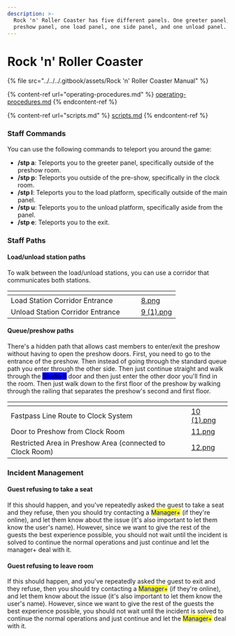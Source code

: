 ```yaml
---
description: >-
  Rock 'n' Roller Coaster has five different panels. One greeter panel, one
  preshow panel, one load panel, one side panel, and one unload panel.
---
```


# Rock 'n' Roller Coaster

{% file src="../../../.gitbook/assets/Rock 'n' Roller Coaster Manual" %}

{% content-ref url="operating-procedures.md" %}
[operating-procedures.md](operating-procedures.md)
{% endcontent-ref %}

{% content-ref url="scripts.md" %}
[scripts.md](scripts.md)
{% endcontent-ref %}

### Staff Commands

You can use the following commands to teleport you around the game:

* **/stp a**: Teleports you to the greeter panel, specifically outside of the preshow room.
* **/stp p**: Teleports you outside of the pre-show, specifically in the clock room.
* **/stp l**: Teleports you to the load platform, specifically outside of the main panel.&#x20;
* **/stp u**: Teleports you to the unload platform, specifically aside from the panel.&#x20;
* **/stp e**: Teleports you to the exit.

### Staff Paths

#### Load/unload station paths

To walk between the load/unload stations, you can use a corridor that communicates both stations.

<table data-view="cards"><thead><tr><th></th><th></th><th></th><th data-hidden data-card-cover data-type="files"></th></tr></thead><tbody><tr><td>Load Station Corridor Entrance</td><td></td><td></td><td><a href="../../../.gitbook/assets/8.png">8.png</a></td></tr><tr><td>Unload Station Corridor Entrance</td><td></td><td></td><td><a href="../../../.gitbook/assets/9 (1).png">9 (1).png</a></td></tr></tbody></table>

#### Queue/preshow paths

There's a hidden path that allows cast members to enter/exit the preshow without having to open the preshow doors. First, you need to go to the entrance of the preshow. Then instead of going through the standard queue path you enter through the other side. Then just continue straight and walk through the <mark style="background-color:blue;">Studio B</mark> door and then just enter the other door you'll find in the room. Then just walk down to the first floor of the preshow by walking through the railing that separates the preshow's second and first floor.

<table data-view="cards"><thead><tr><th></th><th></th><th></th><th data-hidden data-card-cover data-type="files"></th></tr></thead><tbody><tr><td>Fastpass Line Route to Clock System</td><td></td><td></td><td><a href="../../../.gitbook/assets/10 (1).png">10 (1).png</a></td></tr><tr><td>Door to Preshow from Clock Room</td><td></td><td></td><td><a href="../../../.gitbook/assets/11.png">11.png</a></td></tr><tr><td>Restricted Area in Preshow Area (connected to Clock Room)</td><td></td><td></td><td><a href="../../../.gitbook/assets/12.png">12.png</a></td></tr></tbody></table>

### Incident Management

#### Guest refusing to take a seat

If this should happen, and you've repeatedly asked the guest to take a seat and they refuse, then you should try contacting a <mark style="color:blue;">Manager+</mark> (if they're online), and let them know about the issue (it's also important to let them know the user's name). However, since we want to give the rest of the guests the best experience possible, you should not wait until the incident is solved to continue the normal operations and just continue and let the manager+ deal with it.

#### Guest refusing to leave room

If this should happen, and you've repeatedly asked the guest to exit and they refuse, then you should try contacting a <mark style="color:blue;">Manager+</mark> (if they're online), and let them know about the issue (it's also important to let them know the user's name). However, since we want to give the rest of the guests the best experience possible, you should not wait until the incident is solved to continue the normal operations and just continue and let the <mark style="color:blue;">Manager+</mark> deal with it.
